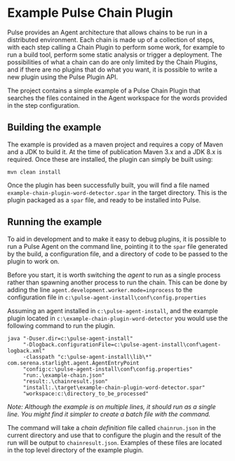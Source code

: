 # Example Pulse Chain Plugin

Pulse provides an Agent architecture that allows chains to be run in a distributed environment. Each chain is made up
of a collection of steps, with each step calling a Chain Plugin to perform some work, for example to run a build
tool, perform some static analysis or trigger a deployment. The possibilities of what a chain can do are only limited
by the Chain Plugins, and if there are no plugins that do what you want, it is possible to write a new plugin using
the Pulse Plugin API.

The project contains a simple example of a Pulse Chain Plugin that searches the files contained in the Agent workspace
for the words provided in the step configuration.

## Building the example

The example is provided as a maven project and requires a copy of Maven and a JDK to build it. At the time of publication
Maven 3.x and a JDK 8.x is required. Once these are installed, the plugin can simply be built using:

````
mvn clean install
````

Once the plugin has been successfully built, you will find a file named `example-chain-plugin-word-detector.spar` in the
target directory. This is the plugin packaged as a `spar` file, and ready to be installed into Pulse. 

## Running the example

To aid in development and to make it easy to debug plugins, it is possible to run a Pulse Agent on the command line, pointing
it to the `spar` file generated by the build, a configuration file, and a directory of code to be passed to the plugin to work on.

Before you start, it is worth switching the *agent* to run as a single process rather than spawning another process to run the chain. This
can be done by adding the line `agent.development.worker.mode=inprocess` to the configuration file in `c:\pulse-agent-install\conf\config.properties`

Assuming an agent installed in `c:\pulse-agent-install`, and the example plugin located in `c:\example-chain-plugin-word-detector` you would
use the following command to run the plugin.

````
java "-Duser.dir=c:\pulse-agent-install"
     "-Dlogback.configurationFile=c:\pulse-agent-install\conf\agent-logback.xml"
     -classpath "c:\pulse-agent-install\lib\*" com.serena.starlight.agent.AgentEntryPoint 
     "config:c:\pulse-agent-install\conf\config.properties" 
     "run:.\example-chain.json"  
     "result:.\chainresult.json" 
     "install:.\target\example-chain-plugin-word-detector.spar"
     "workspace:c:\directory_to_be_processed"
````

*Note: Although the example is on multiple lines, it should run as a single line. You might find it simpler to create a batch file with the command.*

The command will take a *chain definition* file  called `chainrun.json` in the current directory and use that to configure the plugin
and the result of the run will be output to `chainresult.json`. Examples of these files are located in the top level directory of the example plugin.





